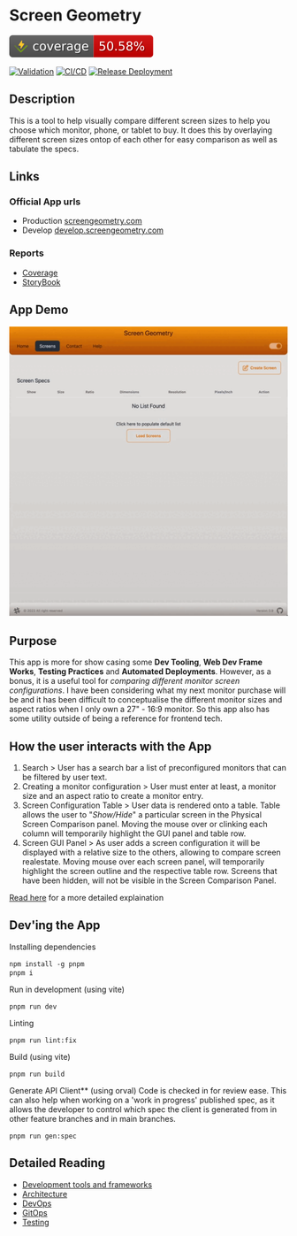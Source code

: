 # Screen Geometry

![Coverage Badge](./docs/coverage.svg)

[![Validation](https://github.com/nader-eloshaiker/screen-geometry-app/actions/workflows/validation.yml/badge.svg)](https://github.com/nader-eloshaiker/screen-geometry-app/actions/workflows/validation.yml)
[![CI/CD](https://github.com/nader-eloshaiker/screen-geometry-app/actions/workflows/cicd.yml/badge.svg)](https://github.com/nader-eloshaiker/screen-geometry-app/actions/workflows/cicd.yml)
[![Release Deployment](https://github.com/nader-eloshaiker/screen-geometry-app/actions/workflows/release.yml/badge.svg)](https://github.com/nader-eloshaiker/screen-geometry-app/actions/workflows/release.yml)

## Description

This is a tool to help visually compare different screen sizes to help you choose which monitor, phone, or tablet to buy. It does this by overlaying different screen sizes ontop of each other for
easy comparison as well as tabulate the specs.

## Links

### Official App urls

- Production [screengeometry.com](https://screengeometry.com)
- Develop [develop.screengeometry.com](https://develop.screengeometry.com)

### Reports

- [Coverage](https://nader-eloshaiker.github.io/screen-geometry-app/coverage)
- [StoryBook](https://nader-eloshaiker.github.io/screen-geometry-app/storybook)

## App Demo

![Demo video](./public/media/ScreenGeometry.gif)

## Purpose

This app is more for show casing some **Dev Tooling**, **Web Dev Frame Works**, **Testing Practices** and **Automated Deployments**. However, as a bonus, it is a useful tool for _comparing different monitor screen configurations_.
I have been considering what my next monitor purchase will be and it has been difficult to conceptualise the different monitor sizes and aspect ratios when I only own a 27" - 16:9 monitor. So this app also has some utility outside of being a reference for frontend tech.

## How the user interacts with the App

1. Search > User has a search bar a list of preconfigured monitors that can be filtered by user text.
2. Creating a monitor configuration > User must enter at least, a monitor size and an aspect ratio to create a monitor entry.
3. Screen Configuration Table > User data is rendered onto a table. Table allows the user to "_Show/Hide_" a particular screen in the Physical Screen Comparison panel. Moving the mouse over or clinking each column will temporarily highlight the GUI panel and table row.
4. Screen GUI Panel > As user adds a screen configuration it will be displayed with a relative size to the others, allowing to compare screen realestate. Moving mouse over each screen panel, will temporarily highlight the screen outline and the respective table row. Screens that have been hidden, will not be visible in the Screen Comparison Panel.

[Read here](./docs/UserGuide.md) for a more detailed explaination

## Dev'ing the App

Installing dependencies

    npm install -g pnpm
    pnpm i

Run in development (using vite)

    pnpm run dev

Linting

    pnpm run lint:fix

Build (using vite)

    pnpm run build

Generate API Client\*\* (using orval)
Code is checked in for review ease. This can also help when working on a 'work in progress' published spec, as it allows the developer to control which spec the client is generated from in other feature branches and in main branches.

    pnpm run gen:spec

## Detailed Reading

- [Development tools and frameworks](./docs/Development.md)
- [Architecture](./docs/Architecture.md)
- [DevOps](./docs/DevOps.md)
- [GitOps](./docs/GitOps.md)
- [Testing](./docs/Testing.md)
